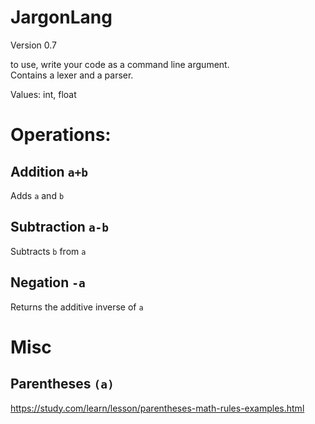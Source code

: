 # JargonLang
Version 0.7

to use, write your code as a command line argument.\
Contains a lexer and a parser.

Values: int, float
# Operations: 
## Addition `a+b`
Adds `a` and `b`
## Subtraction `a-b`
Subtracts `b` from `a`
## Negation `-a`
Returns the additive inverse of `a`
# Misc
## Parentheses `(a)`
https://study.com/learn/lesson/parentheses-math-rules-examples.html